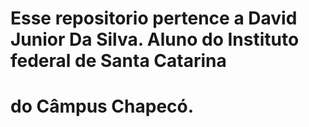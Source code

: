 # Esse repositorio pertence a David Junior Da Silva. Aluno do Instituto federal de Santa Catarina
# do Câmpus Chapecó.